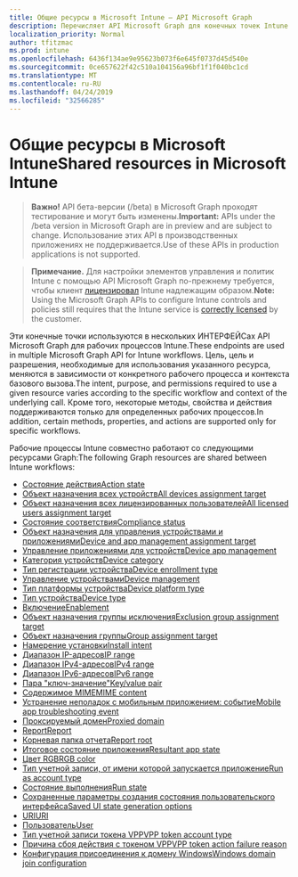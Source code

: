 ```yaml
---
title: Общие ресурсы в Microsoft Intune — API Microsoft Graph
description: Перечисляет API Microsoft Graph для конечных точек Intune (REST), поддерживающих несколько рабочих процессов для организации клиента.
localization_priority: Normal
author: tfitzmac
ms.prod: intune
ms.openlocfilehash: 6436f134ae9e95623b073f6e645f0737d45d540e
ms.sourcegitcommit: 0ce657622f42c510a104156a96bf1f1f040bc1cd
ms.translationtype: MT
ms.contentlocale: ru-RU
ms.lasthandoff: 04/24/2019
ms.locfileid: "32566285"
---
```

# <a name="shared-resources-in-microsoft-intune"></a><span data-ttu-id="0a4ba-103">Общие ресурсы в Microsoft Intune</span><span class="sxs-lookup"><span data-stu-id="0a4ba-103">Shared resources in Microsoft Intune</span></span>

> <span data-ttu-id="0a4ba-104">**Важно!** API бета-версии (/beta) в Microsoft Graph проходят тестирование и могут быть изменены.</span><span class="sxs-lookup"><span data-stu-id="0a4ba-104">**Important:** APIs under the /beta version in Microsoft Graph are in preview and are subject to change.</span></span> <span data-ttu-id="0a4ba-105">Использование этих API в производственных приложениях не поддерживается.</span><span class="sxs-lookup"><span data-stu-id="0a4ba-105">Use of these APIs in production applications is not supported.</span></span>

> <span data-ttu-id="0a4ba-106">**Примечание.** Для настройки элементов управления и политик Intune с помощью API Microsoft Graph по-прежнему требуется, чтобы клиент [лицензировал](https://www.microsoft.com/en-us/cloud-platform/microsoft-intune-pricing) Intune надлежащим образом.</span><span class="sxs-lookup"><span data-stu-id="0a4ba-106">**Note:** Using the Microsoft Graph APIs to configure Intune controls and policies still requires that the Intune service is [correctly licensed](https://www.microsoft.com/en-us/cloud-platform/microsoft-intune-pricing) by the customer.</span></span>

<span data-ttu-id="0a4ba-107">Эти конечные точки используются в нескольких ИНТЕРФЕЙСах API Microsoft Graph для рабочих процессов Intune.</span><span class="sxs-lookup"><span data-stu-id="0a4ba-107">These endpoints are used in multiple Microsoft Graph API for Intune workflows.</span></span>  <span data-ttu-id="0a4ba-108">Цель, цель и разрешения, необходимые для использования указанного ресурса, меняются в зависимости от конкретного рабочего процесса и контекста базового вызова.</span><span class="sxs-lookup"><span data-stu-id="0a4ba-108">The intent, purpose, and permissions required to use a given resource varies according to the specific workflow and context of the underlying call.</span></span>  <span data-ttu-id="0a4ba-109">Кроме того, некоторые методы, свойства и действия поддерживаются только для определенных рабочих процессов.</span><span class="sxs-lookup"><span data-stu-id="0a4ba-109">In addition, certain methods, properties, and actions are supported only for specific workflows.</span></span>

<span data-ttu-id="0a4ba-110">Рабочие процессы Intune совместно работают со следующими ресурсами Graph:</span><span class="sxs-lookup"><span data-stu-id="0a4ba-110">The following Graph resources are shared between Intune workflows:</span></span>

- [<span data-ttu-id="0a4ba-111">Состояние действия</span><span class="sxs-lookup"><span data-stu-id="0a4ba-111">Action state</span></span>](intune-shared-actionstate.md)
- [<span data-ttu-id="0a4ba-112">Объект назначения всех устройств</span><span class="sxs-lookup"><span data-stu-id="0a4ba-112">All devices assignment target</span></span>](intune-shared-alldevicesassignmenttarget.md)
- [<span data-ttu-id="0a4ba-113">Объект назначения всех лицензированных пользователей</span><span class="sxs-lookup"><span data-stu-id="0a4ba-113">All licensed users assignment target</span></span>](intune-shared-alllicensedusersassignmenttarget.md)
- [<span data-ttu-id="0a4ba-114">Состояние соответствия</span><span class="sxs-lookup"><span data-stu-id="0a4ba-114">Compliance status</span></span>](intune-shared-compliancestatus.md)
- [<span data-ttu-id="0a4ba-115">Объект назначения для управления устройствами и приложениями</span><span class="sxs-lookup"><span data-stu-id="0a4ba-115">Device and app management assignment target</span></span>](intune-shared-deviceandappmanagementassignmenttarget.md)
- [<span data-ttu-id="0a4ba-116">Управление приложениями для устройств</span><span class="sxs-lookup"><span data-stu-id="0a4ba-116">Device app management</span></span>](intune-shared-deviceappmanagement.md)
- [<span data-ttu-id="0a4ba-117">Категория устройств</span><span class="sxs-lookup"><span data-stu-id="0a4ba-117">Device category</span></span>](intune-shared-devicecategory.md)
- [<span data-ttu-id="0a4ba-118">Тип регистрации устройства</span><span class="sxs-lookup"><span data-stu-id="0a4ba-118">Device enrollment type</span></span>](intune-shared-deviceenrollmenttype.md)
- [<span data-ttu-id="0a4ba-119">Управление устройствами</span><span class="sxs-lookup"><span data-stu-id="0a4ba-119">Device management</span></span>](intune-shared-devicemanagement.md)
- [<span data-ttu-id="0a4ba-120">Тип платформы устройства</span><span class="sxs-lookup"><span data-stu-id="0a4ba-120">Device platform type</span></span>](intune-shared-deviceplatformtype.md)
- [<span data-ttu-id="0a4ba-121">Тип устройства</span><span class="sxs-lookup"><span data-stu-id="0a4ba-121">Device type</span></span>](intune-shared-devicetype.md)
- [<span data-ttu-id="0a4ba-122">Включение</span><span class="sxs-lookup"><span data-stu-id="0a4ba-122">Enablement</span></span>](intune-shared-enablement.md)
- [<span data-ttu-id="0a4ba-123">Объект назначения группы исключения</span><span class="sxs-lookup"><span data-stu-id="0a4ba-123">Exclusion group assignment target</span></span>](intune-shared-exclusiongroupassignmenttarget.md)
- [<span data-ttu-id="0a4ba-124">Объект назначения группы</span><span class="sxs-lookup"><span data-stu-id="0a4ba-124">Group assignment target</span></span>](intune-shared-groupassignmenttarget.md)
- [<span data-ttu-id="0a4ba-125">Намерение установки</span><span class="sxs-lookup"><span data-stu-id="0a4ba-125">Install intent</span></span>](intune-shared-installintent.md)
- [<span data-ttu-id="0a4ba-126">Диапазон IP-адресов</span><span class="sxs-lookup"><span data-stu-id="0a4ba-126">IP range</span></span>](intune-shared-iprange.md)
- [<span data-ttu-id="0a4ba-127">Диапазон IPv4-адресов</span><span class="sxs-lookup"><span data-stu-id="0a4ba-127">IPv4 range</span></span>](intune-shared-ipv4range.md)
- [<span data-ttu-id="0a4ba-128">Диапазон IPv6-адресов</span><span class="sxs-lookup"><span data-stu-id="0a4ba-128">IPv6 range</span></span>](intune-shared-ipv6range.md)
- [<span data-ttu-id="0a4ba-129">Пара "ключ-значение"</span><span class="sxs-lookup"><span data-stu-id="0a4ba-129">Key/value pair</span></span>](intune-shared-keyvaluepair.md)
- [<span data-ttu-id="0a4ba-130">Содержимое MIME</span><span class="sxs-lookup"><span data-stu-id="0a4ba-130">MIME content</span></span>](intune-shared-mimecontent.md)
- [<span data-ttu-id="0a4ba-131">Устранение неполадок с мобильным приложением: событие</span><span class="sxs-lookup"><span data-stu-id="0a4ba-131">Mobile app troubleshooting event</span></span>](intune-shared-mobileapptroubleshootingevent.md)
- [<span data-ttu-id="0a4ba-132">Проксируемый домен</span><span class="sxs-lookup"><span data-stu-id="0a4ba-132">Proxied domain</span></span>](intune-shared-proxieddomain.md)
- [<span data-ttu-id="0a4ba-133">Report</span><span class="sxs-lookup"><span data-stu-id="0a4ba-133">Report</span></span>](intune-shared-report.md)
- [<span data-ttu-id="0a4ba-134">Корневая папка отчета</span><span class="sxs-lookup"><span data-stu-id="0a4ba-134">Report root</span></span>](intune-shared-reportroot.md)
- [<span data-ttu-id="0a4ba-135">Итоговое состояние приложения</span><span class="sxs-lookup"><span data-stu-id="0a4ba-135">Resultant app state</span></span>](intune-shared-resultantappstate.md)
- [<span data-ttu-id="0a4ba-136">Цвет RGB</span><span class="sxs-lookup"><span data-stu-id="0a4ba-136">RGB color</span></span>](intune-shared-rgbcolor.md)
- [<span data-ttu-id="0a4ba-137">Тип учетной записи, от имени которой запускается приложение</span><span class="sxs-lookup"><span data-stu-id="0a4ba-137">Run as account type</span></span>](intune-shared-runasaccounttype.md)
- [<span data-ttu-id="0a4ba-138">Состояние выполнения</span><span class="sxs-lookup"><span data-stu-id="0a4ba-138">Run state</span></span>](intune-shared-runstate.md)
- [<span data-ttu-id="0a4ba-139">Сохраненные параметры создания состояния пользовательского интерфейса</span><span class="sxs-lookup"><span data-stu-id="0a4ba-139">Saved UI state generation options</span></span>](intune-shared-saveduistategenerationoptions.md)
- [<span data-ttu-id="0a4ba-140">URI</span><span class="sxs-lookup"><span data-stu-id="0a4ba-140">URI</span></span>](intune-shared-uri.md)
- [<span data-ttu-id="0a4ba-141">Пользователь</span><span class="sxs-lookup"><span data-stu-id="0a4ba-141">User</span></span>](intune-shared-user.md)
- [<span data-ttu-id="0a4ba-142">Тип учетной записи токена VPP</span><span class="sxs-lookup"><span data-stu-id="0a4ba-142">VPP token account type</span></span>](intune-shared-vpptokenaccounttype.md)
- [<span data-ttu-id="0a4ba-143">Причина сбоя действия с токеном VPP</span><span class="sxs-lookup"><span data-stu-id="0a4ba-143">VPP token action failure reason</span></span>](intune-shared-vpptokenactionfailurereason.md)
- [<span data-ttu-id="0a4ba-144">Конфигурация присоединения к домену Windows</span><span class="sxs-lookup"><span data-stu-id="0a4ba-144">Windows domain join configuration</span></span>](intune-shared-windowsdomainjoinconfiguration.md)

